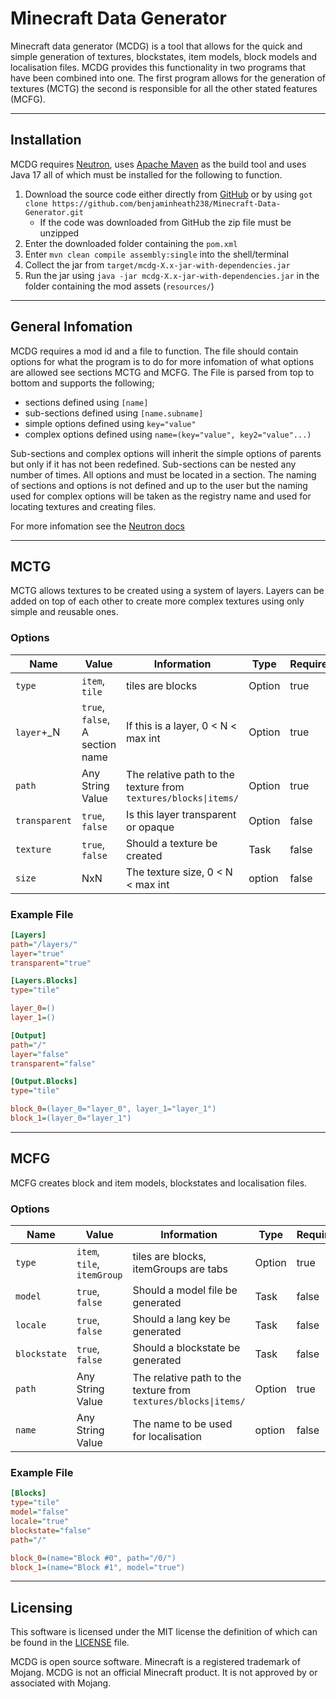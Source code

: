 # Minecraft Data Generator

Minecraft data generator (MCDG) is a tool that allows for the quick and simple generation of textures, blockstates, item models, block models and localisation files. MCDG provides this functionality in two programs that have been combined into one. The first program allows for the generation of textures (MCTG) the second is responsible for all the other stated features (MCFG).

---

## Installation

MCDG requires [Neutron](https://github.com/benjaminheath238/Neutron), uses [Apache Maven](https://maven.apache.org/) as the build tool and uses Java 17 all of which must be installed for the following to function.

1. Download the source code either directly from [GitHub](https://github.com/benjaminheath238/Minecraft-Data-Generator/archive/refs/heads/master.zip) or by using `got clone https://github.com/benjaminheath238/Minecraft-Data-Generator.git`
    * If the code was downloaded from GitHub the zip file must be unzipped
2. Enter the downloaded folder containing the `pom.xml`
3. Enter `mvn clean compile assembly:single` into the shell/terminal
4. Collect the jar from `target/mcdg-X.x-jar-with-dependencies.jar`
5. Run the jar using `java -jar mcdg-X.x-jar-with-dependencies.jar` in the folder containing the mod assets (`resources/`)

---

## General Infomation

MCDG requires a mod id and a file to function. The file should contain options for what the program is to do for more infomation of what options are allowed see sections MCTG and MCFG. The File is parsed from top to bottom and supports the following;

* sections defined using `[name]`
* sub-sections defined using `[name.subname]`
* simple options defined using `key="value"`
* complex options defined using `name=(key="value", key2="value"...)`

Sub-sections and complex options will inherit the simple options of parents but only if it has not been redefined. Sub-sections can be nested any number of times. All options and must be located in a section. The naming of sections and options is not defined and up to the user but the naming used for complex options will be taken as the registry name and used for locating textures and creating files.

For more infomation see the [Neutron docs](https://github.com/benjaminheath238/Neutron/blob/master/docs/config.md)

---

## MCTG

MCTG allows textures to be created using a system of layers. Layers can be added on top of each other to create more complex textures using only simple and reusable ones.

### Options

| Name          | Value                           | Information                                                     | Type   | Required |
|---------------|---------------------------------|-----------------------------------------------------------------|--------|----------|
| `type`        | `item`, `tile`                  | tiles are blocks                                                | Option | true     |
| `layer`+_N    | `true`, `false`, A section name | If this is a layer, 0 < N < max int                             | Option | true     |
| `path`        | Any String Value                | The relative path to the texture from `textures/blocks\|items/` | Option | true     |
| `transparent` | `true`, `false`                 | Is this layer transparent or opaque                             | Option | false    |
| `texture`     | `true`, `false`                 | Should a texture be created                                     | Task   | false    |
| `size`        | NxN                             | The texture size, 0 < N < max int                               | option | false    |

### Example File

```ini
[Layers]
path="/layers/"
layer="true"
transparent="true"

[Layers.Blocks]
type="tile"

layer_0=()
layer_1=()

[Output]
path="/"
layer="false"
transparent="false"

[Output.Blocks]
type="tile"

block_0=(layer_0="layer_0", layer_1="layer_1")
block_1=(layer_0="layer_1")

```

---

## MCFG

MCFG creates block and item models, blockstates and localisation files.

### Options

| Name         | Value                       | Information                                                      | Type   | Required |
|--------------|-----------------------------|------------------------------------------------------------------|--------|----------|
| `type`       | `item`, `tile`, `itemGroup` | tiles are blocks, itemGroups are tabs                            | Option | true     |
| `model`      | `true`, `false`             | Should a model file be generated                                 | Task   | false    |
| `locale`     | `true`, `false`             | Should a lang key be generated                                   | Task   | false    |
| `blockstate` | `true`, `false`             | Should a blockstate be generated                                 | Task   | false    |
| `path`       | Any String Value            | The relative path to the texture from  `textures/blocks\|items/` | Option | true     |
| `name`       | Any String Value            | The name to be used for localisation                             | option | false    |
### Example File

```ini
[Blocks]
type="tile"
model="false"
locale="true"
blockstate="false"
path="/"

block_0=(name="Block #0", path="/0/")
block_1=(name="Block #1", model="true")
```
---

## Licensing
This software is licensed under the MIT license the definition of which can be found in the [LICENSE](LICENSE) file.

MCDG is open source software. Minecraft is a registered trademark of Mojang. MCDG is not an official Minecraft product. It is not approved by or associated with Mojang.
